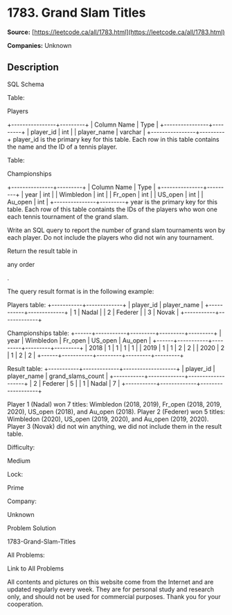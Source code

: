 # 1783. Grand Slam Titles

**Source:** [https://leetcode.ca/all/1783.html](https://leetcode.ca/all/1783.html)

**Companies:** Unknown

## Description

SQL Schema

Table:

Players

+----------------+---------+
| Column Name    | Type    |
+----------------+---------+
| player_id      | int     |
| player_name    | varchar |
+----------------+---------+
player_id is the primary key for this table.
Each row in this table contains the name and the ID of a tennis player.

Table:

Championships

+---------------+---------+
| Column Name   | Type    |
+---------------+---------+
| year          | int     |
| Wimbledon     | int     |
| Fr_open       | int     |
| US_open       | int     |
| Au_open       | int     |
+---------------+---------+
year is the primary key for this table.
Each row of this table containts the IDs of the players who won one each tennis tournament of the grand slam.

Write an SQL query to report the number of grand slam tournaments won by each player. Do not include the players who did not win any tournament.

Return the result table in

any order

.

The query result format is in the following example:

Players table:
+-----------+-------------+
| player_id | player_name |
+-----------+-------------+
| 1         | Nadal       |
| 2         | Federer     |
| 3         | Novak       |
+-----------+-------------+

Championships table:
+------+-----------+---------+---------+---------+
| year | Wimbledon | Fr_open | US_open | Au_open |
+------+-----------+---------+---------+---------+
| 2018 | 1         | 1       | 1       | 1       |
| 2019 | 1         | 1       | 2       | 2       |
| 2020 | 2         | 1       | 2       | 2       |
+------+-----------+---------+---------+---------+

Result table:
+-----------+-------------+-------------------+
| player_id | player_name | grand_slams_count |
+-----------+-------------+-------------------+
| 2         | Federer     | 5                 |
| 1         | Nadal       | 7                 |
+-----------+-------------+-------------------+

Player 1 (Nadal) won 7 titles: Wimbledon (2018, 2019), Fr_open (2018, 2019, 2020), US_open (2018), and Au_open (2018).
Player 2 (Federer) won 5 titles: Wimbledon (2020), US_open (2019, 2020), and Au_open (2019, 2020).
Player 3 (Novak) did not win anything, we did not include them in the result table.

Difficulty:

Medium

Lock:

Prime

Company:

Unknown

Problem Solution

1783-Grand-Slam-Titles

All Problems:

Link to All Problems

All contents and pictures on this website come from the Internet and are updated regularly every week. They are for personal study and research only, and should not be used for commercial purposes. Thank you for your cooperation.

